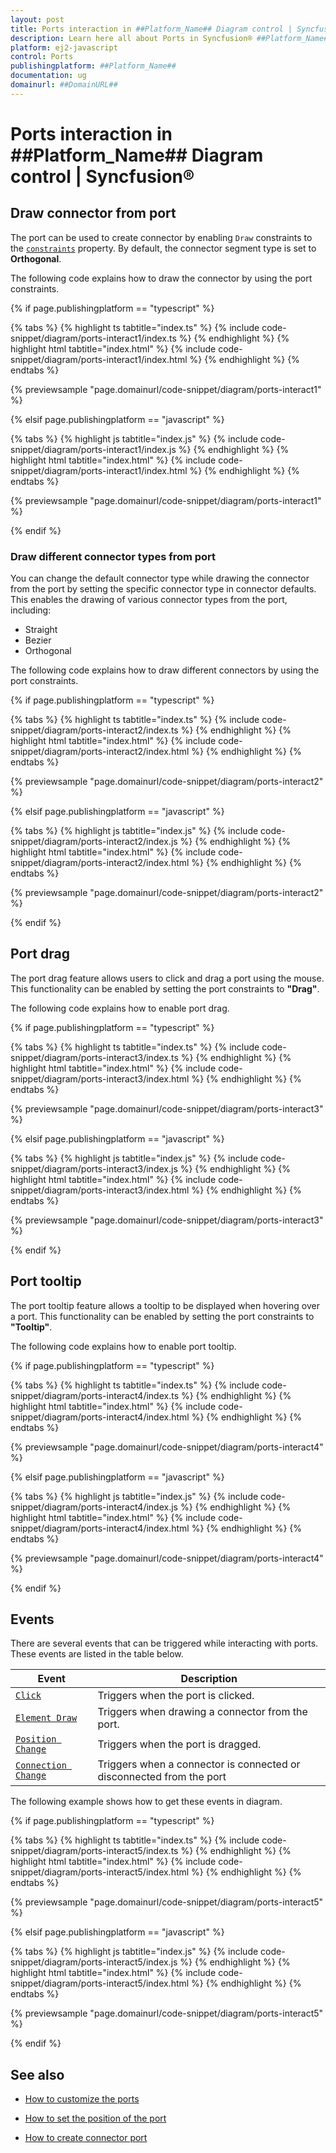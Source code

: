 ```yaml
---
layout: post
title: Ports interaction in ##Platform_Name## Diagram control | Syncfusion®
description: Learn here all about Ports in Syncfusion® ##Platform_Name## Diagram control of Syncfusion Essential® JS 2 and more.
platform: ej2-javascript
control: Ports 
publishingplatform: ##Platform_Name##
documentation: ug
domainurl: ##DomainURL##
---
```


# Ports interaction in ##Platform_Name## Diagram control | Syncfusion®

## Draw connector from port

The port can be used to create connector by enabling `Draw` constraints to the [`constraints`](../api/diagram/portconstraints/) property. By default, the connector segment type is set to **Orthogonal**.

The following code explains how to draw the connector by using the port constraints.

{% if page.publishingplatform == "typescript" %}

{% tabs %}
{% highlight ts tabtitle="index.ts" %}
{% include code-snippet/diagram/ports-interact1/index.ts %}
{% endhighlight %}
{% highlight html tabtitle="index.html" %}
{% include code-snippet/diagram/ports-interact1/index.html %}
{% endhighlight %}
{% endtabs %}
          
{% previewsample "page.domainurl/code-snippet/diagram/ports-interact1" %}

{% elsif page.publishingplatform == "javascript" %}

{% tabs %}
{% highlight js tabtitle="index.js" %}
{% include code-snippet/diagram/ports-interact1/index.js %}
{% endhighlight %}
{% highlight html tabtitle="index.html" %}
{% include code-snippet/diagram/ports-interact1/index.html %}
{% endhighlight %}
{% endtabs %}
          
{% previewsample "page.domainurl/code-snippet/diagram/ports-interact1" %}

{% endif %}

### Draw different connector types from port

You can change the default connector type while drawing the connector from the port by setting the specific connector type in connector defaults. This enables the drawing of various connector types from the port, including:

* Straight
* Bezier
* Orthogonal

The following code explains how to draw different connectors by using the port constraints.

{% if page.publishingplatform == "typescript" %}

{% tabs %}
{% highlight ts tabtitle="index.ts" %}
{% include code-snippet/diagram/ports-interact2/index.ts %}
{% endhighlight %}
{% highlight html tabtitle="index.html" %}
{% include code-snippet/diagram/ports-interact2/index.html %}
{% endhighlight %}
{% endtabs %}
          
{% previewsample "page.domainurl/code-snippet/diagram/ports-interact2" %}

{% elsif page.publishingplatform == "javascript" %}

{% tabs %}
{% highlight js tabtitle="index.js" %}
{% include code-snippet/diagram/ports-interact2/index.js %}
{% endhighlight %}
{% highlight html tabtitle="index.html" %}
{% include code-snippet/diagram/ports-interact2/index.html %}
{% endhighlight %}
{% endtabs %}
          
{% previewsample "page.domainurl/code-snippet/diagram/ports-interact2" %}

{% endif %}

## Port drag

The port drag feature allows users to click and drag a port using the mouse. This functionality can be enabled by setting the port constraints to **"Drag"**. 

The following code explains how to enable port drag.

{% if page.publishingplatform == "typescript" %}

{% tabs %}
{% highlight ts tabtitle="index.ts" %}
{% include code-snippet/diagram/ports-interact3/index.ts %}
{% endhighlight %}
{% highlight html tabtitle="index.html" %}
{% include code-snippet/diagram/ports-interact3/index.html %}
{% endhighlight %}
{% endtabs %}
          
{% previewsample "page.domainurl/code-snippet/diagram/ports-interact3" %}

{% elsif page.publishingplatform == "javascript" %}

{% tabs %}
{% highlight js tabtitle="index.js" %}
{% include code-snippet/diagram/ports-interact3/index.js %}
{% endhighlight %}
{% highlight html tabtitle="index.html" %}
{% include code-snippet/diagram/ports-interact3/index.html %}
{% endhighlight %}
{% endtabs %}
          
{% previewsample "page.domainurl/code-snippet/diagram/ports-interact3" %}

{% endif %}

## Port tooltip

The port tooltip feature allows a tooltip to be displayed when hovering over a port. This functionality can be enabled by setting the port constraints to **"Tooltip"**.

The following code explains how to enable port tooltip.

{% if page.publishingplatform == "typescript" %}

{% tabs %}
{% highlight ts tabtitle="index.ts" %}
{% include code-snippet/diagram/ports-interact4/index.ts %}
{% endhighlight %}
{% highlight html tabtitle="index.html" %}
{% include code-snippet/diagram/ports-interact4/index.html %}
{% endhighlight %}
{% endtabs %}
          
{% previewsample "page.domainurl/code-snippet/diagram/ports-interact4" %}

{% elsif page.publishingplatform == "javascript" %}

{% tabs %}
{% highlight js tabtitle="index.js" %}
{% include code-snippet/diagram/ports-interact4/index.js %}
{% endhighlight %}
{% highlight html tabtitle="index.html" %}
{% include code-snippet/diagram/ports-interact4/index.html %}
{% endhighlight %}
{% endtabs %}
          
{% previewsample "page.domainurl/code-snippet/diagram/ports-interact4" %}

{% endif %}

## Events

There are several events that can be triggered while interacting with ports. These events are listed in the table below.

| Event| Description|
|----|----|
| [`Click`](../api/diagram/iClickEventArgs/)   | Triggers when the port is clicked. |
| [`Element Draw`](../api/diagram/iElementDrawEventArgs/)  | Triggers when drawing a connector from the port. |
| [`Position Change`](../api/diagram/iDraggingEventArgs/)  | Triggers when the port is dragged. |
| [`Connection Change`](../api/diagram/iConnectionChangeEventArgs/) | Triggers when a connector is connected or disconnected from the port|

The following example shows how to get these events in diagram.

{% if page.publishingplatform == "typescript" %}

{% tabs %}
{% highlight ts tabtitle="index.ts" %}
{% include code-snippet/diagram/ports-interact5/index.ts %}
{% endhighlight %}
{% highlight html tabtitle="index.html" %}
{% include code-snippet/diagram/ports-interact5/index.html %}
{% endhighlight %}
{% endtabs %}
          
{% previewsample "page.domainurl/code-snippet/diagram/ports-interact5" %}

{% elsif page.publishingplatform == "javascript" %}

{% tabs %}
{% highlight js tabtitle="index.js" %}
{% include code-snippet/diagram/ports-interact5/index.js %}
{% endhighlight %}
{% highlight html tabtitle="index.html" %}
{% include code-snippet/diagram/ports-interact5/index.html %}
{% endhighlight %}
{% endtabs %}
          
{% previewsample "page.domainurl/code-snippet/diagram/ports-interact5" %}

{% endif %}



## See also

* [How to customize the ports](./ports-appearance)

* [How to set the position of the port](./ports-positioning)

* [How to create connector port](./ports-connector-port)

